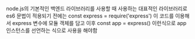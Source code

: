 
node.js의 기본적인 백엔드 라이브러리를 사용할 때 사용하는 대표적인 라이브러리로 
es6 문법이 적용되기 전에는 const express = require('express') 이 코드를 이용해서 express 변수에 모듈 객체를 담고
이후 const app = express() 이런식으로 app 인스턴스를 선언하는 식으로 사용을 해야함